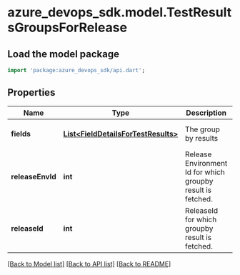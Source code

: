 # azure_devops_sdk.model.TestResultsGroupsForRelease

## Load the model package
```dart
import 'package:azure_devops_sdk/api.dart';
```

## Properties
Name | Type | Description | Notes
------------ | ------------- | ------------- | -------------
**fields** | [**List&lt;FieldDetailsForTestResults&gt;**](FieldDetailsForTestResults.md) | The group by results | [optional] [default to []]
**releaseEnvId** | **int** | Release Environment Id for which groupby result is fetched. | [optional] [default to null]
**releaseId** | **int** | ReleaseId for which groupby result is fetched. | [optional] [default to null]

[[Back to Model list]](../README.md#documentation-for-models) [[Back to API list]](../README.md#documentation-for-api-endpoints) [[Back to README]](../README.md)


